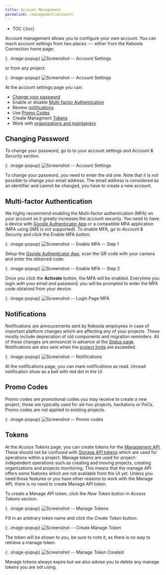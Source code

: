 ```yaml
---
title: Account Management
permalink: /management/account/
---
```


* TOC
{:toc}

Account management allows you to configure your own account. You can reach account settings from two
places --- either from the Keboola Connection home page:

{: .image-popup}
![Screenshot -- Account Settings](/management/account/account-setting-1.png)

or from any project:

{: .image-popup}
![Screenshot -- Account Settings](/management/account/account-setting-2.png)

At the account settings page you can:

- [Change your password](#changing-password)
- Enable or disable [Multi-factor Authentication](#multi-factor-authentication)
- Review [notifications](#notifications)
- Use [Promo Codes](#promo-codes)
- Create Managment [Tokens](#tokens)
- Work with [organizations and maintainers](/management/organization/)

## Changing Password
To change your password, go to to your account settings and *Account & Security* section.

{: .image-popup}
![Screenshot -- Account Settings](/management/account/change-password.png)

To change your password, you need to enter the old one. Note that it is not possible to change your email address.
The email address is considered as an identifier and cannot be changed, you have to create a new account.

## Multi-factor Authentication
We highly recommend enabling the Multi-factor authentication (MFA) on your account as it greatly increases the account security.
You need to have a device with [Google Authenticator App](https://support.google.com/accounts/answer/1066447?hl=en) or
a compatible MFA application (MFA using SMS is not supported). To enable MFA, go to *Account & Security* and click the Enable MFA button:

{: .image-popup}
![Screenshot -- Enable MFA -- Step 1](/management/account/enable-mfa-1.png)

Setup the [Google Authenticator App](https://support.google.com/accounts/answer/1066447?hl=en), scan the
QR code with your camera and enter the obtained code:

{: .image-popup}
![Screenshot -- Enable MFA -- Step 2](/management/account/enable-mfa-2.png)

Once you click the **Activate** button, the MFA will be enabled. Everytime you login with your email and password, 
you will be prompted to enter the MFA code obtained from your device:

{: .image-popup}
![Screenshot -- Login Page MFA](/management/account/login-3.png)

## Notifications
Notifications are annoucements sent by Keboola employees in case of important platform changes which
are affecting any of your projects. These mostly include deprecation of old components and migration reminders.
All of these changes are announcet in advance at the [Status page](http://status.keboola.com/).
Notifications are also sent when the [project limits](/management/project/limits/) are exceeded.

{: .image-popup}
![Screenshot -- Notifications](/management/account/notifications.png)

At the notifications page, you can mark notifications as read. Unread notification show as a bell with 
red dot in the UI.

## Promo Codes
Promo codes are promotional codes you may receive to create a new project, these are typically used 
for ad-hoc projects, hackatons or PoCs. Promo codes are not applied to existing projects.

{: .image-popup}
![Screenshot -- Promo codes](/management/account/promo-codes.png)

## Tokens
At the *Access Tokens* page, you can create tokens for the [Management API](https://keboolamanagementapi.docs.apiary.io/#). These should not be confused with
[Storage API tokens](/management/project/tokens/) which are used for operations within a project.
Manage tokens are used for project-independent operations such as creating and moving projects, creating organizations and projects monitoring. This means that the manage API offers some features which are 
not available from the UI yet. Unless you need those features or you have other reasons to work with
the Manage API, there is no need to create Manage API token.

To create a Manage API token, click the *New Token* button in *Access Tokens* section:

{: .image-popup}
![Screenshot -- Manage Tokens](/management/account/manage-tokens.png)

Fill in an arbitrary token name and click the *Create Token* button:

{: .image-popup}
![Screenshot -- Create Manage Token](/management/account/manage-token-create.png)

The token will be shown to you, be sure to note it, as there is no way to retrieve a manage token.

{: .image-popup}
![Screenshot -- Manage Token Created](/management/account/manage-token-created.png)

Manage tokens always expire but we also advise you to delete any manage tokens you are not using.
